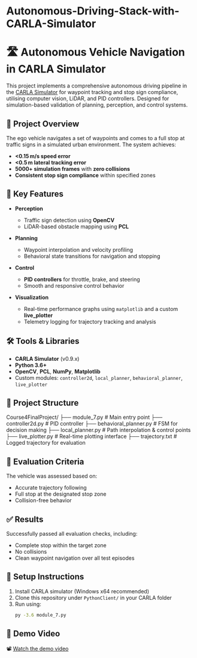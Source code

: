 # Autonomous-Driving-Stack-with-CARLA-Simulator

# 🛣️ Autonomous Vehicle Navigation in CARLA Simulator

This project implements a comprehensive autonomous driving pipeline in the [CARLA Simulator](https://carla.org/) for waypoint tracking and stop sign compliance, utilising computer vision, LiDAR, and PID controllers. Designed for simulation-based validation of planning, perception, and control systems.

## 🚗 Project Overview

The ego vehicle navigates a set of waypoints and comes to a full stop at traffic signs in a simulated urban environment. The system achieves:

- **<0.15 m/s speed error**
- **<0.5 m lateral tracking error**
- **5000+ simulation frames** with **zero collisions**
- **Consistent stop sign compliance** within specified zones

## 🧠 Key Features

- **Perception**  
  - Traffic sign detection using **OpenCV**  
  - LiDAR-based obstacle mapping using **PCL**

- **Planning**  
  - Waypoint interpolation and velocity profiling  
  - Behavioral state transitions for navigation and stopping

- **Control**  
  - **PID controllers** for throttle, brake, and steering  
  - Smooth and responsive control behavior

- **Visualization**  
  - Real-time performance graphs using `matplotlib` and a custom **live_plotter**  
  - Telemetry logging for trajectory tracking and analysis

## 🛠️ Tools & Libraries

- **CARLA Simulator** (v0.9.x)
- **Python 3.6+**
- **OpenCV**, **PCL**, **NumPy**, **Matplotlib**
- Custom modules: `controller2d`, `local_planner`, `behavioral_planner`, `live_plotter`

## 📁 Project Structure

Course4FinalProject/
├── module_7.py # Main entry point
├── controller2d.py # PID controller
├── behavioral_planner.py # FSM for decision making
├── local_planner.py # Path interpolation & control points
├── live_plotter.py # Real-time plotting interface
├── trajectory.txt # Logged trajectory for evaluation


## 🚦 Evaluation Criteria

The vehicle was assessed based on:
- Accurate trajectory following  
- Full stop at the designated stop zone  
- Collision-free behavior

## ✅ Results

Successfully passed all evaluation checks, including:
- Complete stop within the target zone  
- No collisions  
- Clean waypoint navigation over all test episodes

## 📌 Setup Instructions

1. Install CARLA simulator (Windows x64 recommended)  
2. Clone this repository under `PythonClient/` in your CARLA folder  
3. Run using:
   ```bash
   py -3.6 module_7.py

## 🎥 Demo Video

📽️ [Watch the demo video](https://drive.google.com/file/d/1RsIK81WRpiSUAICjSKXhhmo2GXR44nZw/view?usp=sharing)
